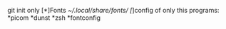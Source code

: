 git init only
[*]Fonts
	*~/.local/share/fonts/
[*]config of only this programs:
	*picom
	*dunst
	*zsh
	*fontconfig
